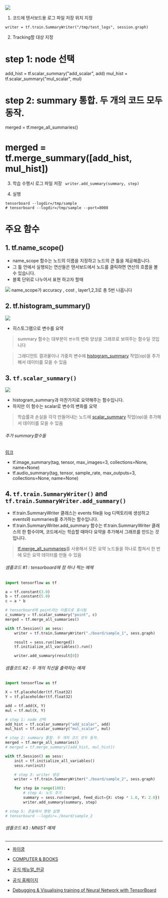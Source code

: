 ![](https://i.imgur.com/CMjq8n4.png)

1. 코드에 텐서보드용 로그 파일 저장 위치 지정
```
writer = tf.train.SummaryWriter("/tmp/test_logs", session.graph)
```

2. Tracking할 대상 지정 

# step 1: node 선택
add_hist = tf.scalar_summary("add_scalar", add)
mul_hist = tf.scalar_summary("mul_scalar", mul)

# step 2: summary 통합. 두 개의 코드 모두 동작.
merged = tf.merge_all_summaries()
# merged = tf.merge_summary([add_hist, mul_hist])


3. 학습 수행시 로그 파일 저장 ` writer.add_summary(summary, step)`


4. 실행 

```
tensorboard --logdir=/tmp/sample
# tensorboard --logdir=/tmp/sample --port=8008
```

# 주요 함수
## 1. tf.name_scope()
- name_scope 함수는 노드의 이름을 지정하고 노드의 큰 틀을 제공해줍니다. 
- 그 틀 안에서 실행되는 연산들은 텐서보드에서 노드를 클릭하면 연산의 흐름을 볼 수 있습니다.
- 블록 단위로 나누어서 표현 하고자 할때

![](https://1.bp.blogspot.com/-INCrGDDl-Ow/V7W1dzBGjGI/AAAAAAAAIGA/wKj5QuDCm1oa_XKL0kgbbXS72cSksO3cgCK4B/s640/ScreenShot_20160812235353.png)
name_scope가 accuracy , cost , layer1,2,3로 총 5번 나옵니다

## 2.  tf.histogram_summary()
![](https://2.bp.blogspot.com/-18Ljre-zZmk/V7W6BVjt1AI/AAAAAAAAIGM/g4FkqSAM7iYZh26pT0xIQUOUnjnHSwW2gCK4B/s640/ScreenShot_20160812235353.png)
- 히스토그램으로 변수를 요약

> summary 함수는 대부분이 `변수`의 변화 양상을 그래프로 보여주는 함수일 것입니다

> 그래디언트 결과물이나 가중치 변수에 [histogram_summary](https://tensorflowkorea.gitbooks.io/tensorflow-kr/g3doc/api_docs/python/train.html#histogram_summary) 작업(op)을 추가해서 데이터를 모을 수 있음

## 3. `tf.scalar_summary()`
![](https://2.bp.blogspot.com/-kT8RsG5nUjE/V7W72y6nrEI/AAAAAAAAIGY/YPuE6LERrbQUxaGDOEHZVP2mGeodJMSngCK4B/s640/ScreenShot_20160812235353.png)
- histogram_summary과 마찬가지로 요약해주는 함수입니다. 
- 하지만 이 함수는 scalar로 변수의 변화를 요약

> 학습률과 손실을 각각 만들어내는 노드에 [scalar_summary](https://tensorflowkorea.gitbooks.io/tensorflow-kr/g3doc/api_docs/python/train.html#summary-operations) 작업(op)을 추가해서 데이터를 모을 수 있음

###### 추가 summary함수들 
[링크](https://tensorflowkorea.gitbooks.io/tensorflow-kr/g3doc/api_docs/python/train.html#summary-operations)

- tf.image_summary(tag, tensor, max_images=3, collections=None, name=None)
- tf.audio_summary(tag, tensor, sample_rate, max_outputs=3, collections=None, name=None)


## 4. `tf.train.SummaryWriter()` and `tf.train.SummaryWriter.add_summary()`
- tf.train.SummaryWriter 클래스는 events file을 log 디렉토리에 생성하고 events와 summaries를 추가하는 함수입니다.
- tf.train.SummaryWriter.add_summary 함수는 tf.train.SummaryWriter 클래스의 한 함수이며, 코드에서는 학습할 때마다 요약을 추가해서 그래프를 만드는 것입니다.

>  [tf.merge_all_summaries](https://tensorflowkorea.gitbooks.io/tensorflow-kr/g3doc/api_docs/python/train.html#merge_all_summaries)를 사용해서 모든 요약 노드들을 하나로 합쳐서 한 번에 모든 요약 데이터를 만들 수 있음

###### 샘플코드 #1 : tensorboard에 점 하나 찍는 예제

```python
import tensorflow as tf

a = tf.constant(3.0)
b = tf.constant(5.0)
c = a * b

# tensorboard에 point라는 이름으로 표시됨
c_summary = tf.scalar_summary("point", c)
merged = tf.merge_all_summaries()

with tf.Session() as sess:
    writer = tf.train.SummaryWriter("./board/sample_1", sess.graph)

    result = sess.run([merged])
    tf.initialize_all_variables().run()

    writer.add_summary(result[0])
```

###### 샘플코드 #2 : 두 개의 직선을 출력하는 예제

```python
import tensorflow as tf

X = tf.placeholder(tf.float32)
Y = tf.placeholder(tf.float32)

add = tf.add(X, Y)
mul = tf.mul(X, Y)

# step 1: node 선택
add_hist = tf.scalar_summary("add_scalar", add)
mul_hist = tf.scalar_summary("mul_scalar", mul)

# step 2: summary 통합. 두 개의 코드 모두 동작.
merged = tf.merge_all_summaries()
# merged = tf.merge_summary([add_hist, mul_hist])

with tf.Session() as sess:
    init = tf.initialize_all_variables()
    sess.run(init)

    # step 3: writer 생성
    writer = tf.train.SummaryWriter("./board/sample_2", sess.graph)

    for step in range(100):
        # step 4: 노드 추가
        summary = sess.run(merged, feed_dict={X: step * 1.0, Y: 2.0})
        writer.add_summary(summary, step)

# step 5: 콘솔에서 명령 실행
# tensorboard --logdir=./board/sample_2
```

###### 샘플코드 #3 : MNIST 예제


---

- [파이쿵](http://pythonkim.tistory.com/39)
- [COMPUTER & BOOKS](http://byungjin-study.blogspot.com/2016/08/tensorboard.html)
- [공식 메뉴얼_한글](https://tensorflowkorea.gitbooks.io/tensorflow-kr/g3doc/how_tos/summaries_and_tensorboard/)
- [공식 홈페이지](https://github.com/tensorflow/tensorflow/blob/master/tensorflow/tensorboard/README.md)

- [Debugging & Visualising training of Neural Network with TensorBoard](https://www.analyticsvidhya.com/blog/2017/07/debugging-neural-network-with-tensorboard/)
